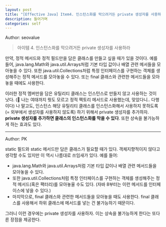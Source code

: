 ```yaml
---
layout: post
title: "[Effective Java] Item4. 인스턴스화를 막으려거든 private 생성자를 사용하라"
description: 들어가며
categories: self
---
```


Author: seovalue

> 아이템 4. 인스턴스화를 막으려거든 private 생성자를 사용하라

만약, 정적 메서드와 정적 필드만을 담은 클래스를 만들고 싶을 때가 있을 것이다. 예를 들어, java.lang.Math와 java.util.Arrays처럼 기본 타입 값이나 배열 관련 메서들을 모아놓을 수 있다. 또한 java.util.Collections처럼 특정 인터페이스를 구현하는 객체를 생성해주는 정적 메서드를 모아놓을 수 있다. 또는 final 클래스와 관련한 메서드들을 모아놓을 때에도 사용한다.

이러한 정적 멤버만을 담은 유틸리티 클래스는 인스턴스로 만들지 않고 사용하는 것이 낫다. (🤔 나는 여태까지 뭣도 모르고 정적 팩토리 메서드로 사용했는데, 맞았다니.. 다행이다) 나 말고도, 인스턴스 해당 유틸리티 클래스를 인스턴스화해서 사용하지 못하도록 (= 외부에서 생성자를 사용하지 않도록) 하기 위해서 private 생성자를 추가하자. **private 생성자를 추가하면 클래스의 인스턴스화를 막을 수 있다**. 또한 상속을 불가능하게 하는 효과도 있다.

-----

Author: PK

static 필드와 static 메서드만 담은 클래스가 필요할 때가 있다. 객체지향적이지 않다고 생각할 수도 있지만 이 역시 나름대로 쓰임새가 있다. 예를 들어:

- java.lang.Math와 java.util.Arrays처럼 기본 타입 값이나 배열 관련 메서드들을 모아놓을 수 있다.
- 또한 java.util.Collections처럼 특정 인터페이스를 구현하는 객체를 생성해주는 정적 메서드(혹은 팩터리)를 모아놓울 수도 있다. (자바 8부터는 이런 메서드를 인터페이스에 넣을 수 있다.)
- 마지막으로, final 클래스와 관련한 메서드들을 모아놓을 때도 사용한다. final 클래스를 사용해서 하위 클래스에 메서드를 넣는 건 불가능하기 때문이다.

그러니 이런 경우에는 private 생성자를 사용하자. 이는 상속을 불가능하게 한다는 또다른 장점을 제공한다.
